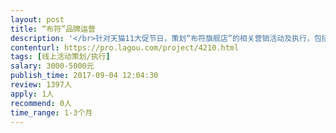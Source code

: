 ```yaml
---                
layout: post       
title: “布符”品牌运营           
description: '</br>针对天猫11大促节日，策划“布符旗舰店”的相关营销活动及执行，包括线上线下联动，为客户提供新零售的体验。通过前期的客户积累，逐步提升布符女装品牌影响力，为最终决战11做好准备。</br>'     
contenturl: https://pro.lagou.com/project/4210.html      
tags: [线上活动策划/执行]            
salary: 3000-5000元          
publish_time: 2017-09-04 12:04:30         
review: 1397人                   
apply: 1人                   
recommend: 0人                   
time_range: 1-3个月              
---                 
```

